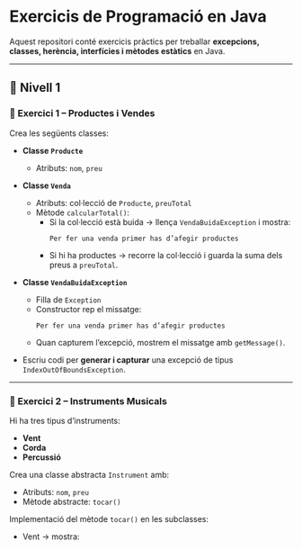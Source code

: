 # Exercicis de Programació en Java

Aquest repositori conté exercicis pràctics per treballar **excepcions, classes, herència, interfícies i mètodes estàtics** en Java.

---

## 📌 Nivell 1

### 🔹 Exercici 1 – Productes i Vendes

Crea les següents classes:

- **Classe `Producte`**
  - Atributs: `nom`, `preu`

- **Classe `Venda`**
  - Atributs: col·lecció de `Producte`, `preuTotal`
  - Mètode `calcularTotal()`:
    - Si la col·lecció està buida → llença `VendaBuidaException` i mostra:
      ```
      Per fer una venda primer has d’afegir productes
      ```
    - Si hi ha productes → recorre la col·lecció i guarda la suma dels preus a `preuTotal`.

- **Classe `VendaBuidaException`**
  - Filla de `Exception`
  - Constructor rep el missatge:
    ```
    Per fer una venda primer has d’afegir productes
    ```
  - Quan capturem l’excepció, mostrem el missatge amb `getMessage()`.

- Escriu codi per **generar i capturar** una excepció de tipus `IndexOutOfBoundsException`.

---

### 🔹 Exercici 2 – Instruments Musicals

Hi ha tres tipus d’instruments:

- **Vent**
- **Corda**
- **Percussió**

Crea una classe abstracta `Instrument` amb:

- Atributs: `nom`, `preu`
- Mètode abstracte: `tocar()`

Implementació del mètode `tocar()` en les subclasses:

- Vent → mostra:  
